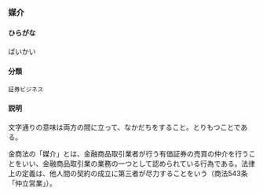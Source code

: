 <div style="display:none;">

## [あ行](securities-terms?id=あ行)
## [か行](securities-terms?id=か行)
## [さ行](securities-terms?id=さ行)
## [た行](securities-terms?id=た行)
## [な行](securities-terms?id=な行)
## [は行](securities-terms?id=は行)

</div>

### 媒介

#### ひらがな

ばいかい

#### 分類

`証券ビジネス`

#### 説明

文字通りの意味は両方の間に立って、なかだちをすること。とりもつことである。
 
金商法の「媒介」とは、金融商品取引業者が行う有価証券の売買の仲介を行うことをいい、金融商品取引業の業務の一つとして認められている行為である。法律上の定義は、他人間の契約の成立に第三者が尽力することをいう（商法543条「仲立営業」）。

<div style="display:none;">

## [ま行](securities-terms?id=ま行)
## [や行](securities-terms?id=や行)
## [ら行](securities-terms?id=ら行)
## [わ行](securities-terms?id=わ行)
## [英数字・記号](securities-terms?id=英数字・記号)

</div>

